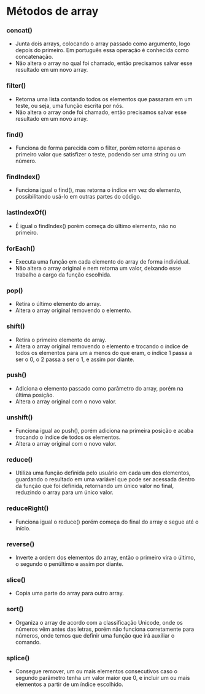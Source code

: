 # Métodos de array

### concat()

- Junta dois arrays, colocando o array passado como argumento, logo depois do primeiro. Em português essa operação é conhecida como concatenação.
- Não altera o array no qual foi chamado, então precisamos salvar esse resultado em um novo array.

### filter()

- Retorna uma lista contando todos os elementos que passaram em um teste, ou seja, uma função escrita por nós.
- Não altera o array onde foi chamado, então precisamos salvar esse resultado em um novo array.

### find()

- Funciona de forma parecida com o filter, porém retorna apenas o primeiro valor que satisfizer o teste, podendo ser uma string ou um número.

### findIndex()

- Funciona igual o find(), mas retorna o índice em vez do elemento, possibilitando usá-lo em outras partes do código.

### lastIndexOf()

- É igual o findIndex() porém começa do último elemento, não no primeiro.

### forEach()

- Executa uma função em cada elemento do array de forma individual.
- Não altera o array original e nem retorna um valor, deixando esse trabalho a cargo da função escolhida.

### pop()

- Retira o último elemento do array.
- Altera o array original removendo o elemento.

### shift()

- Retira o primeiro elemento do array.
- Altera o array original removendo o elemento e trocando o índice de todos os elementos para um a menos do que eram, o índice 1 passa a ser o 0, o 2 passa a ser o 1, e assim por diante.

### push()

- Adiciona o elemento passado como parâmetro do array, porém na última posição.
- Altera o array original com o novo valor.

### unshift()

- Funciona igual ao push(), porém adiciona na primeira posição e acaba trocando o índice de todos os elementos.
- Altera o array original com o novo valor.

### reduce()

- Utiliza uma função definida pelo usuário em cada um dos elementos, guardando o resultado em uma variável que pode ser acessada dentro da função que foi definida, retornando um único valor no final, reduzindo o array para um único valor.

### reduceRight()

- Funciona igual o reduce() porém começa do final do array e segue até o início.

### reverse()

- Inverte a ordem dos elementos do array, então o primeiro vira o último, o segundo o penúltimo e assim por diante.

### slice()

- Copia uma parte do array para outro array.

### sort()

- Organiza o array de acordo com a classificação Unicode, onde os números vêm antes das letras, porém não funciona corretamente para números, onde temos que definir uma função que irá auxiliar o comando.

### splice()

- Consegue remover, um ou mais elementos consecutivos caso o segundo parâmetro tenha um valor maior que 0, e incluir um ou mais elementos a partir de um índice escolhido.
